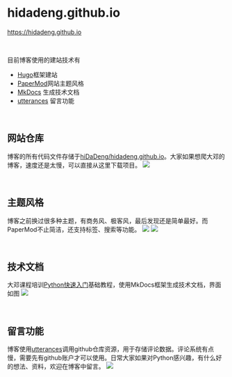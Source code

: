 # hidadeng.github.io
https://hidadeng.github.io

<br>

目前博客使用的建站技术有

- [Hugo](https://github.com/gohugoio/hugo)框架建站
- [PaperMod](https://github.com/adityatelange/hugo-PaperMod)网站主题风格
- [MkDocs](https://github.com/mkdocs/mkdocs) 生成技术文档
- [utterances](https://github.com/utterance/utterances) 留言功能

<br>

## 网站仓库

博客的所有代码文件存储于[hiDaDeng/hidadeng.github.io](https://github.com/hiDaDeng/hidadeng.github.io)。大家如果想爬大邓的博客，速度还是太慢，可以直接从这里下载项目。
![](img/github.png)

<br>

## 主题风格

博客之前换过很多种主题，有商务风、极客风，最后发现还是简单最好。而PaperMod不止简洁，还支持标签、搜索等功能。
![](img/标签.png)
![](img/搜索.png)

<br>

## 技术文档

大邓课程培训[Python快速入门](https://hidadeng.github.io/mkdocs/python_tutorial/)基础教程，使用MkDocs框架生成技术文档，界面如图
![](img/python_tutorial.png)

<br>

## 留言功能

博客使用[utterances](https://github.com/utterance/utterances)调用github仓库资源，用于存储评论数据。评论系统有点慢，需要先有github账户才可以使用。日常大家如果对Python感兴趣，有什么好的想法、资料，欢迎在博客中留言。
![](img/留言.png)


